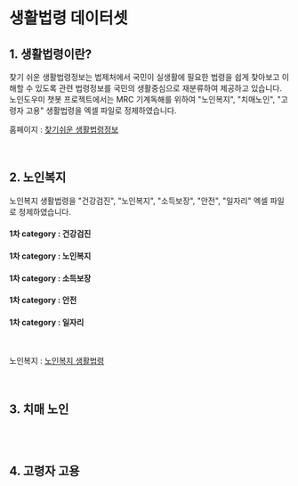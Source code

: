 생활법령 데이터셋
=================

## 1. 생활법령이란?
찾기 쉬운 생활법령정보는 법제처에서 국민이 실생활에 필요한 법령을 쉽게 찾아보고 이해할 수 있도록 관련 법령정보를 국민의 생활중심으로 재분류하여 제공하고 있습니다.
노인도우미 챗봇 프로젝트에서는 MRC 기계독해를 위하여 "노인복지", "치매노인", "고령자 고용" 생활법령을 엑셀 파일로 정제하였습니다.
<br>

홈페이지 : [찾기쉬운 생활법령정보](https://www.easylaw.go.kr/CSP/Main.laf)

<br>

## 2. 노인복지
노인복지 생활법령을 "건강검진", "노인복지", "소득보장", "안전", "일자리" 엑셀 파일로 정제하였습니다. 

#### 1차 category : 건강검진
#### 1차 category : 노인복지
#### 1차 category : 소득보장
#### 1차 category : 안전
#### 1차 category : 일자리

<br>

노인복지 : [노인복지 생활법령](https://www.easylaw.go.kr/CSP/CnpClsMain.laf?popMenu=ov&csmSeq=673&ccfNo=1&cciNo=1&cnpClsNo=1)

<br>


## 3. 치매 노인


<br><br>

## 4. 고령자 고용

<br><br>
